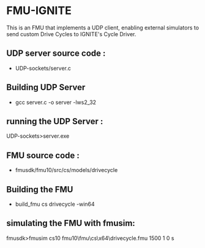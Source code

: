 # FMU-IGNITE
This is an FMU that implements a UDP client, enabling external simulators to send custom Drive Cycles to IGNITE's Cycle Driver.
## UDP server source code : 
* UDP-sockets/server.c
## Building UDP Server 

* gcc server.c -o server -lws2_32

## running the UDP Server : 

UDP-sockets>server.exe

## FMU source code : 

* fmusdk/fmu10/src/cs/models/drivecycle

## Building the FMU

* build_fmu cs drivecycle -win64

## simulating the FMU with fmusim:

fmusdk>fmusim cs10 fmu10\fmu\cs\x64\drivecycle.fmu 1500 1 0 s
